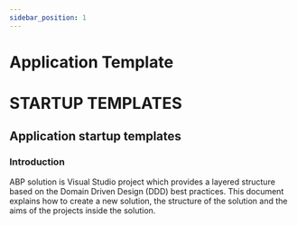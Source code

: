 ```yaml
---
sidebar_position: 1
---
```


# Application Template

STARTUP TEMPLATES
=================

Application startup templates
-----------------------------

### Introduction

ABP solution is Visual Studio project which provides a layered structure based on the Domain Driven Design (DDD) best practices. This document explains how to create a new solution, the structure of the solution and the aims of the projects inside the solution.
